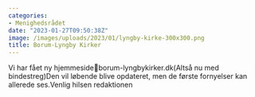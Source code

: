 ```yaml
---
categories:
- Menighedsrådet
date: "2023-01-27T09:50:38Z"
image: /images/uploads/2023/01/lyngby-kirke-300x300.png
title: Borum-Lyngby Kirker
---
```


Vi har fået ny hjemmeside💒borum-lyngbykirker.dk(Altså nu med bindestreg)Den vil løbende blive opdateret, men de første fornyelser kan allerede ses.Venlig hilsen redaktionen